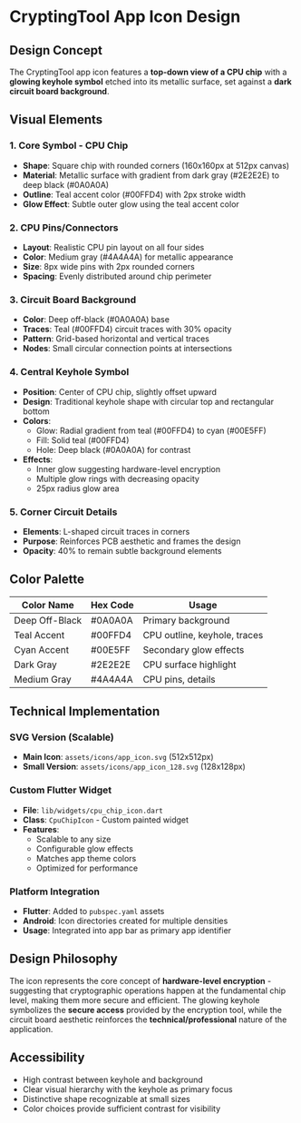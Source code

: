 # CryptingTool App Icon Design

## Design Concept
The CryptingTool app icon features a **top-down view of a CPU chip** with a **glowing keyhole symbol** etched into its metallic surface, set against a **dark circuit board background**.

## Visual Elements

### 1. Core Symbol - CPU Chip
- **Shape**: Square chip with rounded corners (160x160px at 512px canvas)
- **Material**: Metallic surface with gradient from dark gray (#2E2E2E) to deep black (#0A0A0A)
- **Outline**: Teal accent color (#00FFD4) with 2px stroke width
- **Glow Effect**: Subtle outer glow using the teal accent color

### 2. CPU Pins/Connectors
- **Layout**: Realistic CPU pin layout on all four sides
- **Color**: Medium gray (#4A4A4A) for metallic appearance
- **Size**: 8px wide pins with 2px rounded corners
- **Spacing**: Evenly distributed around chip perimeter

### 3. Circuit Board Background
- **Color**: Deep off-black (#0A0A0A) base
- **Traces**: Teal (#00FFD4) circuit traces with 30% opacity
- **Pattern**: Grid-based horizontal and vertical traces
- **Nodes**: Small circular connection points at intersections

### 4. Central Keyhole Symbol
- **Position**: Center of CPU chip, slightly offset upward
- **Design**: Traditional keyhole shape with circular top and rectangular bottom
- **Colors**: 
  - Glow: Radial gradient from teal (#00FFD4) to cyan (#00E5FF)
  - Fill: Solid teal (#00FFD4) 
  - Hole: Deep black (#0A0A0A) for contrast
- **Effects**: 
  - Inner glow suggesting hardware-level encryption
  - Multiple glow rings with decreasing opacity
  - 25px radius glow area

### 5. Corner Circuit Details
- **Elements**: L-shaped circuit traces in corners
- **Purpose**: Reinforces PCB aesthetic and frames the design
- **Opacity**: 40% to remain subtle background elements

## Color Palette

| Color Name | Hex Code | Usage |
|------------|----------|--------|
| Deep Off-Black | #0A0A0A | Primary background |
| Teal Accent | #00FFD4 | CPU outline, keyhole, traces |
| Cyan Accent | #00E5FF | Secondary glow effects |
| Dark Gray | #2E2E2E | CPU surface highlight |
| Medium Gray | #4A4A4A | CPU pins, details |

## Technical Implementation

### SVG Version (Scalable)
- **Main Icon**: `assets/icons/app_icon.svg` (512x512px)
- **Small Version**: `assets/icons/app_icon_128.svg` (128x128px)

### Custom Flutter Widget
- **File**: `lib/widgets/cpu_chip_icon.dart`
- **Class**: `CpuChipIcon` - Custom painted widget
- **Features**:
  - Scalable to any size
  - Configurable glow effects
  - Matches app theme colors
  - Optimized for performance

### Platform Integration
- **Flutter**: Added to `pubspec.yaml` assets
- **Android**: Icon directories created for multiple densities
- **Usage**: Integrated into app bar as primary app identifier

## Design Philosophy
The icon represents the core concept of **hardware-level encryption** - suggesting that cryptographic operations happen at the fundamental chip level, making them more secure and efficient. The glowing keyhole symbolizes the **secure access** provided by the encryption tool, while the circuit board aesthetic reinforces the **technical/professional** nature of the application.

## Accessibility
- High contrast between keyhole and background
- Clear visual hierarchy with the keyhole as primary focus
- Distinctive shape recognizable at small sizes
- Color choices provide sufficient contrast for visibility